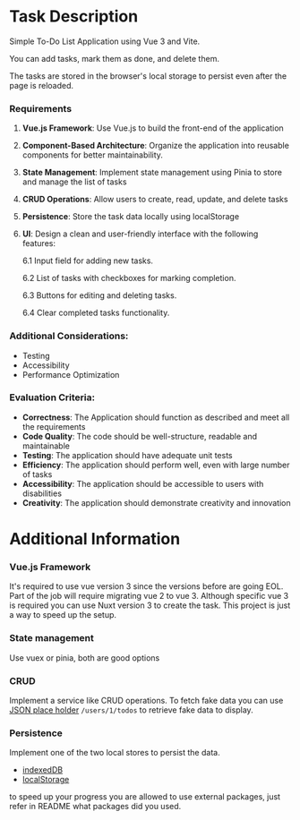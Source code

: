 # Task Description

Simple To-Do List Application using Vue 3 and Vite.

You can add tasks, mark them as done, and delete them.

The tasks are stored in the browser's local storage to persist even after the page is reloaded.

### Requirements

1. **Vue.js Framework**: Use Vue.js to build the front-end of the application

2. **Component-Based Architecture**: Organize the application into reusable components for better maintainability.

3. **State Management**: Implement state management using Pinia to store and manage the list of tasks

4. **CRUD Operations**: Allow users to create, read, update, and delete tasks

5. **Persistence**: Store the task data locally using localStorage

6. **UI**: Design a clean and user-friendly interface with the following features:

   6.1 Input field for adding new tasks.

   6.2 List of tasks with checkboxes for marking completion.

   6.3 Buttons for editing and deleting tasks.

   6.4 Clear completed tasks functionality.

### Additional Considerations:

- Testing
- Accessibility
- Performance Optimization

### Evaluation Criteria:

- **Correctness**: The Application should function as described and meet all the requirements
- **Code Quality**: The code should be well-structure, readable and maintainable
- **Testing**: The application should have adequate unit tests
- **Efficiency**: The application should perform well, even with large number of tasks
- **Accessibility**: The application should be accessible to users with disabilities
- **Creativity**: The application should demonstrate creativity and innovation

# Additional Information

### Vue.js Framework

It's required to use vue version 3 since the versions before are going EOL.
Part of the job will require migrating vue 2 to vue 3.
Although specific vue 3 is required you can use Nuxt version 3 to create the task.
This project is just a way to speed up the setup.

### State management

Use vuex or pinia, both are good options

### CRUD

Implement a service like CRUD operations. To fetch fake data you can use [JSON place holder](https://jsonplaceholder.typicode.com/guide/) `/users/1/todos` to retrieve fake data to display.

### Persistence

Implement one of the two local stores to persist the data.

- [indexedDB](https://developer.mozilla.org/en-US/docs/Web/API/IndexedDB_API)
- [localStorage](https://developer.mozilla.org/en-US/docs/Web/API/Window/localStorage)

to speed up your progress you are allowed to use external packages, just refer in README what packages did you used.
